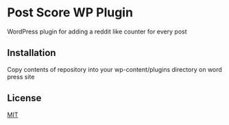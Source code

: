 # Post Score WP Plugin

WordPress plugin for adding a reddit like counter for every post

## Installation

Copy contents of repository into your wp-content/plugins directory on word press site

## License
[MIT](https://choosealicense.com/licenses/mit/)
